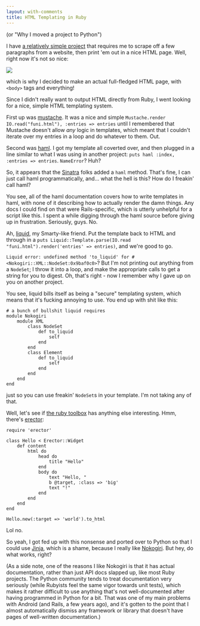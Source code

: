 ```yaml
---
layout: with-comments
title: HTML Templating in Ruby
---
```


(or "Why I moved a project to Python")

I have [a relatively simple project][funi-license-mirror] that requires me to
scrape off a few paragraphs from a website, then print 'em out in a nice HTML
page.  Well, right now it's not so nice:

![](http://imgur.com/JhQRU.png)

which is why I decided to make an actual full-fledged HTML page, with `<body>`
tags and everything!

Since I didn't really want to output HTML directly from Ruby, I went looking for
a nice, simple HTML templating system.

First up was [mustache]. It was a nice and simple `Mustache.render
IO.read("funi.html"), :entries => entries` until I remembered that Mustache
doesn't allow *any* logic in templates, which meant that I couldn't iterate over
my entries in a loop and do whatever to them.  Out.

Second was [haml]. I got my template all coverted over, and then plugged in a
line similar to what I was using in another project: `puts haml :index, :entries
=> entries`.  `NameError`?  Huh?

So, it appears that the [Sinatra] folks added a `haml` method. That's fine, I
can just call haml programmatically, and... what the hell is this? How do I
freakin' call haml?

You see, all of the haml documentation covers how to write templates in haml,
with none of it describing how to actually render the damn things. Any docs I
could find on that were Rails-specific, which is utterly unhelpful for a script
like this. I spent a while digging through the haml source before giving up in
frustration. Seriously, guys. No.

Ah, [liquid], my Smarty-like friend. Put the template back to HTML and through
in a `puts Liquid::Template.parse(IO.read "funi.html").render('entries' =>
entries)`, and we're good to go.

`Liquid error: undefined method 'to_liquid' for #<Nokogiri::XML::NodeSet:0x9baf0c0>`?
But I'm not printing out anything from a `NodeSet`; I throw it into a loop, and
make the appropriate calls to get a string for you to digest. Oh, that's right -
now I remember why I gave up on you on another project.

You see, liquid bills itself as being a "secure" templating system, which means
that it's fucking annoying to use.  You end up with shit like this:

	# a bunch of bullshit liquid requires
	module Nokogiri
		module XML
			class NodeSet
				def to_liquid
					self
				end
			end
			class Element
				def to_liquid
					self
				end
			end
		end
	end

just so you can use freakin' `NodeSet`s in your template. I'm not taking any of
that.

Well, let's see if [the ruby toolbox] has anything else interesting. Hmm,
there's [erector]:

	require 'erector'
	
	class Hello < Erector::Widget
		def content
			html do
				head do
					title "Hello"
				end
				body do
					text "Hello, "
					b @target, :class => 'big'
					text "!"
				end
			end
		end
	end
	
	Hello.new(:target => 'world').to_html

Lol no.

So yeah, I got fed up with this nonsense and ported over to Python so that I
could use [Jinja], which is a shame, because I really like [Nokogiri]. But hey,
do what works, right?

(As a side note, one of the reasons I like Nokogiri is that it has actual
documentation, rather than just API docs slapped up, like most Ruby projects.
The Python community tends to treat documentation very seriously (while Rubyists
feel the same vigor towards unit tests), which makes it rather difficult to use
anything that's not well-documented after having programmed in Python for a bit.
That was one of my main problems with Android (and Rails, a few years ago), and
it's gotten to the point that I almost automatically dismiss any framework or
library that doesn't have pages of well-written documentation.)


[funi-license-mirror]: http://github.com/xiongchiamiov/funimation-license-mirror
[mustache]: http://mustache.github.com/
[haml]: http://haml-lang.com/
[Sinatra]: http://www.sinatrarb.com/
[liquid]: http://www.liquidmarkup.org/
[the ruby toolbox]: http://ruby-toolbox.com/categories/template_languages.html
[erector]: http://erector.rubyforge.org/
[Jinja]: http://jinja.pocoo.org/2/
[Nokogiri]: http://nokogiri.org/

